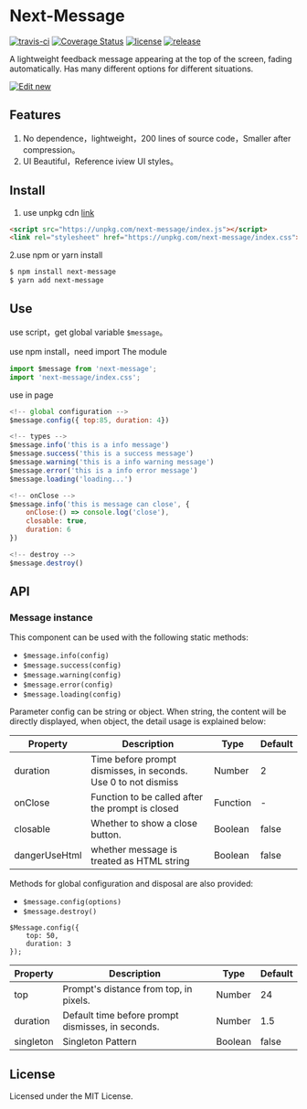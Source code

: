 # Next-Message

[![travis-ci](https://api.travis-ci.com/lyove/next-message.svg?branch=main)](https://travis-ci.com/github/lyove/next-message)
[![Coverage Status](https://coveralls.io/repos/github/lyove/next-message/badge.svg)](https://coveralls.io/github/lyove/next-message)
[![license](https://img.shields.io/github/license/lyove/next-message)](https://github.com/lyove/next-message/blob/main/LICENSE)
[![release](https://img.shields.io/github/release/lyove/next-message)](https://github.com/lyove/next-message/releases)




A lightweight feedback message appearing at the top of the screen, fading automatically. Has many different options for different situations.

[![Edit new](https://codesandbox.io/static/img/play-codesandbox.svg)](https://codesandbox.io/s/next-message-t7v7vw)


## Features
1. No dependence，lightweight，200 lines of source code，Smaller after compression。
2. UI Beautiful，Reference iview UI styles。

## Install
1. use unpkg cdn [link](https://unpkg.com/browse/next-message@1.0.0/index.js)

```HTML
<script src="https://unpkg.com/next-message/index.js"></script>
<link rel="stylesheet" href="https://unpkg.com/next-message/index.css">
```
2.use npm or yarn install
```bash
$ npm install next-message
$ yarn add next-message
```
## Use
use script，get global variable `$message`。

use npm install，need import The module
```js
import $message from 'next-message';
import 'next-message/index.css';
```

use in page
```js
<!-- global configuration -->
$message.config({ top:85, duration: 4})

<!-- types -->
$message.info('this is a info message')
$message.success('this is a success message')
$message.warning('this is a info warning message')
$message.error('this is a info error message')
$message.loading('loading...')

<!-- onClose -->
$message.info('this is message can close', {
    onClose:() => console.log('close'),
    closable: true,
    duration: 6
})

<!-- destroy -->
$message.destroy()
```

## API
### Message instance
This component can be used with the following static methods:
- `$message.info(config)`
- `$message.success(config)`
- `$message.warning(config)`
- `$message.error(config)`
- `$message.loading(config)`

Parameter config can be string or object. When string, the content will be directly displayed, when object, the detail usage is explained below:

|  Property | Description  | Type|  Default|
|---    |---   |--- | ---   |
|  duration |  Time before prompt dismisses, in seconds. Use 0 to not dismiss	 |Number | 2|
|  onClose |  Function to be called after the prompt is closed		 |Function | -|
|  closable |  Whether to show a close button.		 |Boolean | false|
|  dangerUseHtml |  whether message is treated as HTML string	 |Boolean | false|

Methods for global configuration and disposal are also provided:
- `$message.config(options)`
- `$message.destroy()`

```JS
$Message.config({
    top: 50,
    duration: 3
});
```

|  Property | Description  | Type|  Default |
|---    |---   |--- | ---   |
|  top |  Prompt's distance from top, in pixels.	 |Number | 24|
|  duration |  Default time before prompt dismisses, in seconds.	 |Number | 1.5|
|  singleton |  Singleton Pattern	 |Boolean | false|

## License
Licensed under the MIT License.

